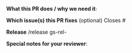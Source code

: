 <!--
  Make sure to have done the following:
  [] Signed off your work as per the DCO.
  [] Add unit-tests
-->

**What this PR does / why we need it**:

**Which issue(s) this PR fixes** (optional)
Closes #

**Release**
/release gs-rel-

**Special notes for your reviewer**:

